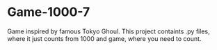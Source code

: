 # Game-1000-7
Game inspired by famous Tokyo Ghoul.
This project containts .py files, where it just counts from 1000 and game, where you need to count.
